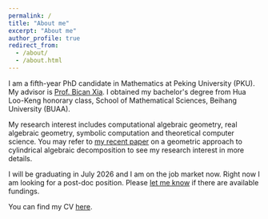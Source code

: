 ```yaml
---
permalink: /
title: "About me"
excerpt: "About me"
author_profile: true
redirect_from: 
  - /about/
  - /about.html
---
```


I am a fifth-year PhD candidate in Mathematics at Peking University (PKU). My advisor is [Prof. Bican Xia](https://www.math.pku.edu.cn/teachers/xiabc/html/index_en.html). I obtained my bachelor's degree from Hua Loo-Keng honorary class, School of Mathematical Sciences, Beihang University (BUAA). 

My research interest includes computational algebraic geometry, real algebraic geometry, symbolic computation and theoretical computer science. You may refer to [my recent paper](https://arxiv.org/abs/2311.10515) on a geometric approach to cylindrical algebraic decomposition to see my research interest in more details.

I will be graduating in July 2026 and I am on the job market now. Right now I am looking for a post-doc position. Please [let me know](mailto:xiaxueqaq@stu.pku.edu.cn) if there are available fundings.

You can find my CV [here](../assets/CV_Chen.pdf).
